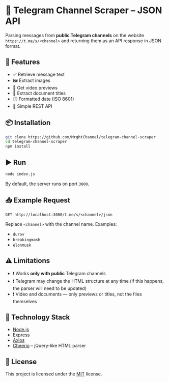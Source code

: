 
# 📡 Telegram Channel Scraper – JSON API

Parsing messages from **public Telegram channels** on the website `https://t.me/s/<channel>` and returning them as an API response in JSON format.

## 🚀 Features

- ✅ Retrieve message text
- 🖼 Extract images
- 🎥 Get video previews
- 📎 Extract document titles
- 🕒 Formatted date (ISO 8601)
- 🧩 Simple REST API

## 📦 Installation

```bash
git clone https://github.com/MrghtChannel/telegram-channel-scraper
cd telegram-channel-scraper
npm install
```

## ▶️ Run

```bash
node index.js
```

By default, the server runs on port `3000`.

## 📥 Example Request

```
GET http://localhost:3000/t.me/s/<channel>/json
```

Replace `<channel>` with the channel name. Examples:

- `durov`
- `breakingmash`
- `elonmusk`

## ⚠️ Limitations

- ❗ Works **only with public** Telegram channels
- ❗ Telegram may change the HTML structure at any time (if this happens, the parser will need to be updated)
- ❗ Video and documents — only previews or titles, not the files themselves

## 🧱 Technology Stack

- [Node.js](https://nodejs.org/)
- [Express](https://expressjs.com/)
- [Axios](https://github.com/axios/axios)
- [Cheerio](https://cheerio.js.org/) – jQuery-like HTML parser

## 📄 License

This project is licensed under the [MIT](LICENSE) license.
